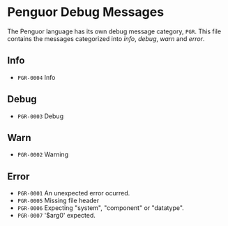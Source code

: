 # Penguor Debug Messages

The Penguor language has its own debug message category, `PGR`. This file contains the messages categorized into *info*, *debug*, *warn* and *error*.

## Info

- `PGR-0004` Info

## Debug

- `PGR-0003` Debug

## Warn

- `PGR-0002` Warning

## Error

- `PGR-0001` An unexpected error ocurred.
- `PGR-0005` Missing file header
- `PGR-0006` Expecting "system", "component" or "datatype".
- `PGR-0007` '$arg0' expected.
